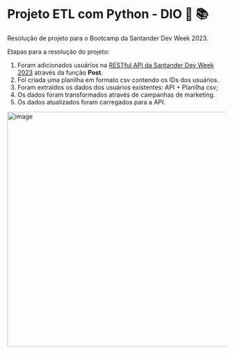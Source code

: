 # Projeto ETL com Python - DIO 🐍 📚

Resolução de projeto para o Bootcamp da Santander Dev Week 2023.

Etapas para a resolução do projeto:
1) Foram adicionados usuários na [RESTful API da Santander Dev Week 2023](https://sdw-2023-prd.up.railway.app/swagger-ui/index.html) através da função **Post**.
2) Foi criada uma planilha em formato csv contendo os IDs dos usuários.
3) Foram extraídos os dados dos usuários existentes: API + Planilha csv;
4) Os dados foram transformados através de campanhas de marketing.
5) Os dados atualizados foram carregados para a API.

<img width="540" alt="image" src="https://github.com/NinaVers/ETL_project_DIO/assets/113388259/b19019af-717d-4d28-afa6-74f439a56d20">

